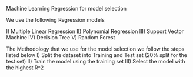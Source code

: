 
Machine Learning Regression for model selection

We use the following Regression models

I)	Multiple Linear Regression 
II)	Polynomial Regression 
III)	Support Vector Machine 
IV)	Decision Tree
V)	Random Forest

The Methodology that we use for the model selection we follow the steps listed below 
I)	Split the dataset into Training and Test set (20% split for the test set)
II)	Train the model using the training set
III)	Select the model with the highest R^2
